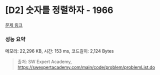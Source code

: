 # [D2] 숫자를 정렬하자 - 1966 

[문제 링크](https://swexpertacademy.com/main/code/problem/problemDetail.do?contestProbId=AV5PrmyKAWEDFAUq) 

### 성능 요약

메모리: 22,296 KB, 시간: 153 ms, 코드길이: 2,124 Bytes



> 출처: SW Expert Academy, https://swexpertacademy.com/main/code/problem/problemList.do
